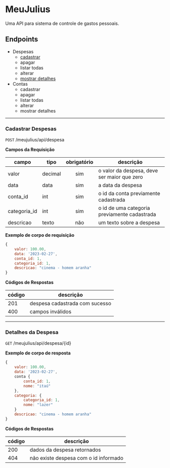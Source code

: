# MeuJulius

Uma API para sistema de controle de gastos pessoais.

## Endpoints

- Despesas
    - [cadastrar](#cadastrar-despesas)
    - apagar
    - listar todas
    - alterar
    - [mostrar detalhes](#detalhes-da-despesa)
- Contas
    - cadastrar
    - apagar
    - listar todas
    - alterar
    - mostrar detalhes

---

### Cadastrar Despesas

`POST` /meujulius/api/despesa

**Campos da Requisição**

| campo | tipo | obrigatório | descrição 
|-------|------|:-------------:|---
|valor | decimal | sim | o valor da despesa, deve ser maior que zero
|data | data | sim | a data da despesa
|conta_id| int | sim | o id da conta previamente cadastrada
|categoria_id | int | sim | o id de uma categoria previamente cadastrada
| descricao | texto | não | um texto sobre a despesa

**Exemplo de corpo de requisição**

```js
{
    valor: 100.00,
    data: '2023-02-27',
    conta_id: 1,
    categoria_id: 1,
    descricao: "cinema - homem aranha"
}
```

**Códigos de Respostas**

| código | descrição
|-|-
| 201 | despesa cadastrada com sucesso
| 400 | campos inválidos

----

### Detalhes da Despesa

`GET` /meujulius/api/despesa/{id}

**Exemplo de corpo de resposta**

```js
{
    valor: 100.00,
    data: '2023-02-27',
    conta {
        conta_id: 1,
        nome: "itaú"
    },
    categoria: {
        categoria_id: 1,
        nome: "lazer"
    }
    descricao: "cinema - homem aranha"
}
```

**Códigos de Respostas**

| código | descrição
|-|-
| 200 | dados da despesa retornados
| 404 | não existe despesa com o id informado